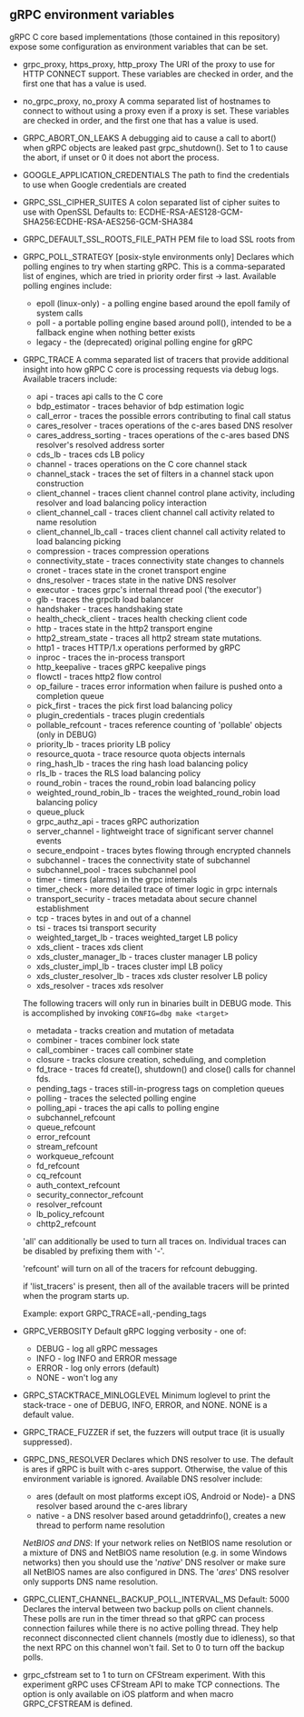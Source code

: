 gRPC environment variables
--------------------------

gRPC C core based implementations (those contained in this repository) expose
some configuration as environment variables that can be set.

* grpc_proxy, https_proxy, http_proxy
  The URI of the proxy to use for HTTP CONNECT support. These variables are
  checked in order, and the first one that has a value is used.

* no_grpc_proxy, no_proxy
  A comma separated list of hostnames to connect to without using a proxy even
  if a proxy is set. These variables are checked in order, and the first one
  that has a value is used.

* GRPC_ABORT_ON_LEAKS
  A debugging aid to cause a call to abort() when gRPC objects are leaked past
  grpc_shutdown(). Set to 1 to cause the abort, if unset or 0 it does not
  abort the process.

* GOOGLE_APPLICATION_CREDENTIALS
  The path to find the credentials to use when Google credentials are created

* GRPC_SSL_CIPHER_SUITES
  A colon separated list of cipher suites to use with OpenSSL
  Defaults to:
    ECDHE-RSA-AES128-GCM-SHA256:ECDHE-RSA-AES256-GCM-SHA384

* GRPC_DEFAULT_SSL_ROOTS_FILE_PATH
  PEM file to load SSL roots from

* GRPC_POLL_STRATEGY [posix-style environments only]
  Declares which polling engines to try when starting gRPC.
  This is a comma-separated list of engines, which are tried in priority order
  first -> last.
  Available polling engines include:
  - epoll (linux-only) - a polling engine based around the epoll family of
    system calls
  - poll - a portable polling engine based around poll(), intended to be a
    fallback engine when nothing better exists
  - legacy - the (deprecated) original polling engine for gRPC

* GRPC_TRACE
  A comma separated list of tracers that provide additional insight into how
  gRPC C core is processing requests via debug logs. Available tracers include:
  - api - traces api calls to the C core
  - bdp_estimator - traces behavior of bdp estimation logic
  - call_error - traces the possible errors contributing to final call status
  - cares_resolver - traces operations of the c-ares based DNS resolver
  - cares_address_sorting - traces operations of the c-ares based DNS
    resolver's resolved address sorter
  - cds_lb - traces cds LB policy
  - channel - traces operations on the C core channel stack
  - channel_stack - traces the set of filters in a channel stack upon
    construction
  - client_channel - traces client channel control plane activity, including
    resolver and load balancing policy interaction
  - client_channel_call - traces client channel call activity related to name
    resolution
  - client_channel_lb_call - traces client channel call activity related
    to load balancing picking
  - compression - traces compression operations
  - connectivity_state - traces connectivity state changes to channels
  - cronet - traces state in the cronet transport engine
  - dns_resolver - traces state in the native DNS resolver
  - executor - traces grpc's internal thread pool ('the executor')
  - glb - traces the grpclb load balancer
  - handshaker - traces handshaking state
  - health_check_client - traces health checking client code
  - http - traces state in the http2 transport engine
  - http2_stream_state - traces all http2 stream state mutations.
  - http1 - traces HTTP/1.x operations performed by gRPC
  - inproc - traces the in-process transport
  - http_keepalive - traces gRPC keepalive pings
  - flowctl - traces http2 flow control
  - op_failure - traces error information when failure is pushed onto a
    completion queue
  - pick_first - traces the pick first load balancing policy
  - plugin_credentials - traces plugin credentials
  - pollable_refcount - traces reference counting of 'pollable' objects (only
    in DEBUG)
  - priority_lb - traces priority LB policy
  - resource_quota - trace resource quota objects internals
  - ring_hash_lb - traces the ring hash load balancing policy
  - rls_lb - traces the RLS load balancing policy
  - round_robin - traces the round_robin load balancing policy
  - weighted_round_robin_lb - traces the weighted_round_robin load balancing
    policy
  - queue_pluck
  - grpc_authz_api - traces gRPC authorization
  - server_channel - lightweight trace of significant server channel events
  - secure_endpoint - traces bytes flowing through encrypted channels
  - subchannel - traces the connectivity state of subchannel
  - subchannel_pool - traces subchannel pool
  - timer - timers (alarms) in the grpc internals
  - timer_check - more detailed trace of timer logic in grpc internals
  - transport_security - traces metadata about secure channel establishment
  - tcp - traces bytes in and out of a channel
  - tsi - traces tsi transport security
  - weighted_target_lb - traces weighted_target LB policy
  - xds_client - traces xds client
  - xds_cluster_manager_lb - traces cluster manager LB policy
  - xds_cluster_impl_lb - traces cluster impl LB policy
  - xds_cluster_resolver_lb - traces xds cluster resolver LB policy
  - xds_resolver - traces xds resolver

  The following tracers will only run in binaries built in DEBUG mode. This is
  accomplished by invoking `CONFIG=dbg make <target>`
  - metadata - tracks creation and mutation of metadata
  - combiner - traces combiner lock state
  - call_combiner - traces call combiner state
  - closure - tracks closure creation, scheduling, and completion
  - fd_trace - traces fd create(), shutdown() and close() calls for channel fds.
  - pending_tags - traces still-in-progress tags on completion queues
  - polling - traces the selected polling engine
  - polling_api - traces the api calls to polling engine
  - subchannel_refcount
  - queue_refcount
  - error_refcount
  - stream_refcount
  - workqueue_refcount
  - fd_refcount
  - cq_refcount
  - auth_context_refcount
  - security_connector_refcount
  - resolver_refcount
  - lb_policy_refcount
  - chttp2_refcount

  'all' can additionally be used to turn all traces on.
  Individual traces can be disabled by prefixing them with '-'.

  'refcount' will turn on all of the tracers for refcount debugging.

  if 'list_tracers' is present, then all of the available tracers will be
  printed when the program starts up.

  Example:
  export GRPC_TRACE=all,-pending_tags

* GRPC_VERBOSITY
  Default gRPC logging verbosity - one of:
  - DEBUG - log all gRPC messages
  - INFO - log INFO and ERROR message
  - ERROR - log only errors (default)
  - NONE - won't log any

* GRPC_STACKTRACE_MINLOGLEVEL
  Minimum loglevel to print the stack-trace - one of DEBUG, INFO, ERROR, and NONE.
  NONE is a default value.

* GRPC_TRACE_FUZZER
  if set, the fuzzers will output trace (it is usually suppressed).

* GRPC_DNS_RESOLVER
  Declares which DNS resolver to use. The default is ares if gRPC is built with
  c-ares support. Otherwise, the value of this environment variable is ignored.
  Available DNS resolver include:
  - ares (default on most platforms except iOS, Android or Node)- a DNS
    resolver based around the c-ares library
  - native - a DNS resolver based around getaddrinfo(), creates a new thread to
    perform name resolution

  *NetBIOS and DNS*: If your network relies on NetBIOS name resolution or a mixture of
  DNS and NetBIOS name resolution (e.g. in some Windows networks) then you should use
  the '*native*' DNS resolver or make sure all NetBIOS names are
  also configured in DNS. The '*ares*' DNS resolver only supports DNS name resolution.

* GRPC_CLIENT_CHANNEL_BACKUP_POLL_INTERVAL_MS
  Default: 5000
  Declares the interval between two backup polls on client channels. These polls
  are run in the timer thread so that gRPC can process connection failures while
  there is no active polling thread. They help reconnect disconnected client
  channels (mostly due to idleness), so that the next RPC on this channel won't
  fail. Set to 0 to turn off the backup polls.

* grpc_cfstream
  set to 1 to turn on CFStream experiment. With this experiment gRPC uses CFStream API to make TCP
  connections. The option is only available on iOS platform and when macro GRPC_CFSTREAM is defined.
